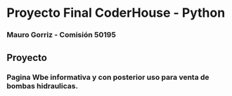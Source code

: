 
# Proyecto Final CoderHouse - Python
### Mauro Gorriz - Comisión 50195

## Proyecto
### Pagina Wbe informativa y con posterior uso para venta de bombas hidraulicas.


  
